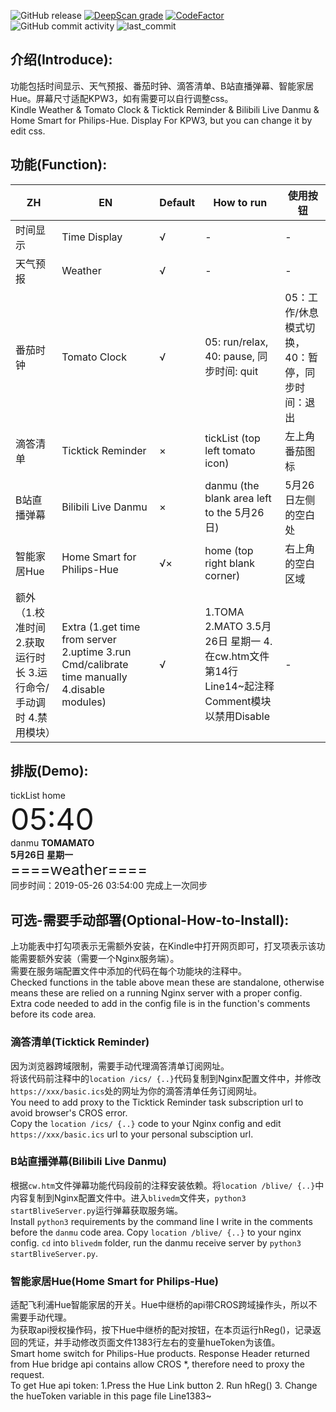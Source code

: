 ![GitHub release](https://img.shields.io/github/release/wmillers/kindleWeatherClock.svg?color=yellow&style=flat-square)
[![DeepScan grade](https://deepscan.io/api/teams/13271/projects/16273/branches/344913/badge/grade.svg)](https://deepscan.io/dashboard#view=project&tid=13271&pid=16273&bid=344913)
[![CodeFactor](https://www.codefactor.io/repository/github/wmillers/kindleweatherclock/badge/master)](https://www.codefactor.io/repository/github/wmillers/kindleweatherclock/overview/master)  
![GitHub commit activity](https://img.shields.io/github/commit-activity/m/wmillers/kindleWeatherClock?color=dodgerblue&style=flat-square)
![last_commit](https://img.shields.io/github/last-commit/wmillers/kindleWeatherClock.svg?color=aquamarine&style=flat-square)  
## 介绍(Introduce):  
功能包括时间显示、天气预报、番茄时钟、滴答清单、B站直播弹幕、智能家居Hue。屏幕尺寸适配KPW3，如有需要可以自行调整css。  
Kindle Weather & Tomato Clock & Ticktick Reminder & Bilibili Live Danmu & Home Smart for Philips-Hue. Display For KPW3, but you can change it by edit css.

## 功能(Function):
|ZH|EN|Default|How to run|使用按钮|
|-|-|-|-|-|
|时间显示|Time Display|√|-|-|
|天气预报|Weather|√|-|-|
|番茄时钟|Tomato Clock|√|05: run/relax, 40: pause, 同步时间: quit|05：工作/休息模式切换， 40：暂停，同步时间：退出|
|滴答清单|Ticktick Reminder|×|tickList (top left tomato icon)|左上角番茄图标|
|B站直播弹幕|Bilibili Live Danmu|×|danmu (the blank area left to the 5月26日)|5月26日左侧的空白处|
|智能家居Hue|Home Smart for Philips-Hue|√×|home (top right blank corner)|右上角的空白区域|
|额外（1.校准时间 2.获取运行时长 3.运行命令/手动调时 4.禁用模块）|Extra (1.get time from server 2.uptime 3.run Cmd/calibrate time manually 4.disable modules)|√|1.TOMA 2.MATO 3.5月26日 星期一 4.在cw.htm文件第14行Line14~起注释Comment模块以禁用Disable|-|

## 排版(Demo):  
tickList  home  
<font size=7>05:40</font><br>
danmu <b>TOMAMATO<br>
5月26日 星期一</b><br>
<font size=5>====weather====</font><br>
同步时间：2019-05-26 03:54:00 完成上一次同步</font>

## 可选-需要手动部署(Optional-How-to-Install):
上功能表中打勾项表示无需额外安装，在Kindle中打开网页即可，打叉项表示该功能需要额外安装（需要一个Nginx服务端）。  
需要在服务端配置文件中添加的代码在每个功能块的注释中。  
Checked functions in the table above mean these are standalone, otherwise means these are relied on a running Nginx server with a proper config.  
Extra code needed to add in the config file is in the function's comments before its code area.  

### 滴答清单(Ticktick Reminder)
因为浏览器跨域限制，需要手动代理滴答清单订阅网址。  
将该代码前注释中的`location /ics/ {..}`代码复制到Nginx配置文件中，并修改`https://xxx/basic.ics`处的网址为你的滴答清单任务订阅网址。  
You need to add proxy to the Ticktick Reminder task subscription url to avoid browser's CROS error.  
Copy the `location /ics/ {..}` code to your Nginx config and edit `https://xxx/basic.ics` url to your personal subsciption url.  

### B站直播弹幕(Bilibili Live Danmu)
根据`cw.htm`文件弹幕功能代码段前的注释安装依赖。将`location /blive/ {..}`中内容复制到Nginx配置文件中。进入`blivedm`文件夹，`python3 startBliveServer.py`运行弹幕获取服务端。  
Install `python3` requirements by the command line I write in the comments before the `danmu` code area. Copy `location /blive/ {..}` to your nginx config. `cd` into `blivedm` folder, run the danmu receive server by `python3 startBliveServer.py`.  

### 智能家居Hue(Home Smart for Philips-Hue)
适配飞利浦Hue智能家居的开关。Hue中继桥的api带CROS跨域操作头，所以不需要手动代理。  
为获取api授权操作码，按下Hue中继桥的配对按钮，在本页运行hReg()，记录返回的凭证，并手动修改页面文件1383行左右的变量hueToken为该值。  
Smart home switch for Philips-Hue products. Response Header returned from Hue bridge api contains allow CROS *, therefore need to proxy the request.  
To get Hue api token: 1.Press the Hue Link button 2. Run hReg() 3. Change the hueToken variable in this page file Line1383~  
